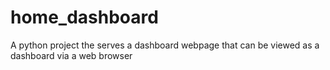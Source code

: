 # home_dashboard
A python project the serves a dashboard webpage that can be viewed as a dashboard via a web browser
